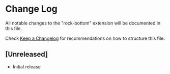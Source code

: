 # Change Log

All notable changes to the "rock-bottom" extension will be documented in this file.

Check [Keep a Changelog](http://keepachangelog.com/) for recommendations on how to structure this file.

## [Unreleased]

- Initial release
